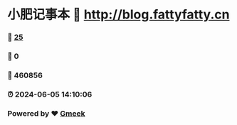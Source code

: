 # 小肥记事本 :link: http://blog.fattyfatty.cn 
### :page_facing_up: [25](http://blog.fattyfatty.cn/tag.html) 
### :speech_balloon: 0 
### :hibiscus: 460856 
### :alarm_clock: 2024-06-05 14:10:06 
### Powered by :heart: [Gmeek](https://github.com/Meekdai/Gmeek)

